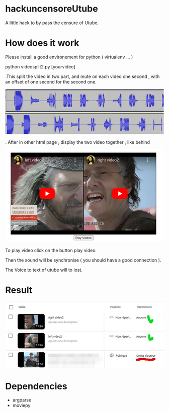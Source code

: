 # hackuncensoreUtube
A little hack to by pass the censure of Utube.

# How does it work

Please install a good environement for python ( virtualenv ... ) 

python videosplit2.py [yourvideo]

.This split the video in two part, and mute on each video one second , with an offset of one second for the second one. 

![sounds muted](2024-09-22_17-45.png)

. After in other html page , display the two video together , like behind

![two video](2024-09-22_17-41.png)

To play video click on the button play video. 

Then the sound will be synchronise ( you should have a good connection ).

The Voice to text of utube will to lost.

# Result 

![In dashboard](2024-09-22_18-06.png)



# Dependencies

* argparse
* moviepy
